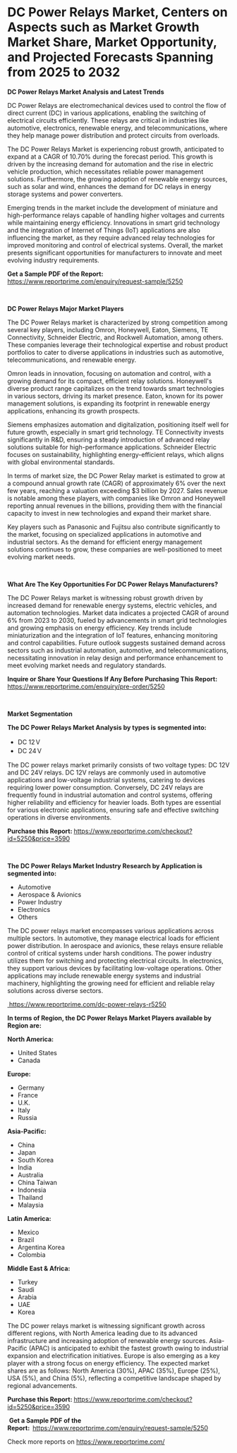 <p><h1>DC Power Relays Market, Centers on Aspects such as Market Growth Market Share, Market Opportunity, and Projected Forecasts Spanning from 2025 to 2032</h1></p><p><strong>DC Power Relays Market Analysis and Latest Trends</strong></p>
<p><p>DC Power Relays are electromechanical devices used to control the flow of direct current (DC) in various applications, enabling the switching of electrical circuits efficiently. These relays are critical in industries like automotive, electronics, renewable energy, and telecommunications, where they help manage power distribution and protect circuits from overloads. </p><p>The DC Power Relays Market is experiencing robust growth, anticipated to expand at a CAGR of 10.70% during the forecast period. This growth is driven by the increasing demand for automation and the rise in electric vehicle production, which necessitates reliable power management solutions. Furthermore, the growing adoption of renewable energy sources, such as solar and wind, enhances the demand for DC relays in energy storage systems and power converters. </p><p>Emerging trends in the market include the development of miniature and high-performance relays capable of handling higher voltages and currents while maintaining energy efficiency. Innovations in smart grid technology and the integration of Internet of Things (IoT) applications are also influencing the market, as they require advanced relay technologies for improved monitoring and control of electrical systems. Overall, the market presents significant opportunities for manufacturers to innovate and meet evolving industry requirements.</p></p>
<p><strong>Get a Sample PDF of the Report:&nbsp;</strong> <a href="https://www.reportprime.com/enquiry/request-sample/5250?utm_campaign=2325&utm_medium=2&utm_source=Github&utm_content=ia&utm_term=19032025&utm_id=dc-power-relays">https://www.reportprime.com/enquiry/request-sample/5250</a></p>
<p>&nbsp;</p>
<p><strong>DC Power Relays Major Market Players</strong></p>
<p><p>The DC Power Relays market is characterized by strong competition among several key players, including Omron, Honeywell, Eaton, Siemens, TE Connectivity, Schneider Electric, and Rockwell Automation, among others. These companies leverage their technological expertise and robust product portfolios to cater to diverse applications in industries such as automotive, telecommunications, and renewable energy.</p><p>Omron leads in innovation, focusing on automation and control, with a growing demand for its compact, efficient relay solutions. Honeywell's diverse product range capitalizes on the trend towards smart technologies in various sectors, driving its market presence. Eaton, known for its power management solutions, is expanding its footprint in renewable energy applications, enhancing its growth prospects.</p><p>Siemens emphasizes automation and digitalization, positioning itself well for future growth, especially in smart grid technology. TE Connectivity invests significantly in R&D, ensuring a steady introduction of advanced relay solutions suitable for high-performance applications. Schneider Electric focuses on sustainability, highlighting energy-efficient relays, which aligns with global environmental standards.</p><p>In terms of market size, the DC Power Relay market is estimated to grow at a compound annual growth rate (CAGR) of approximately 6% over the next few years, reaching a valuation exceeding $3 billion by 2027. Sales revenue is notable among these players, with companies like Omron and Honeywell reporting annual revenues in the billions, providing them with the financial capacity to invest in new technologies and expand their market share.</p><p>Key players such as Panasonic and Fujitsu also contribute significantly to the market, focusing on specialized applications in automotive and industrial sectors. As the demand for efficient energy management solutions continues to grow, these companies are well-positioned to meet evolving market needs.</p></p>
<p>&nbsp;</p>
<p><strong>What Are The Key Opportunities For DC Power Relays Manufacturers?</strong></p>
<p><p>The DC Power Relays market is witnessing robust growth driven by increased demand for renewable energy systems, electric vehicles, and automation technologies. Market data indicates a projected CAGR of around 6% from 2023 to 2030, fueled by advancements in smart grid technologies and growing emphasis on energy efficiency. Key trends include miniaturization and the integration of IoT features, enhancing monitoring and control capabilities. Future outlook suggests sustained demand across sectors such as industrial automation, automotive, and telecommunications, necessitating innovation in relay design and performance enhancement to meet evolving market needs and regulatory standards.</p></p>
<p><strong>Inquire or Share Your Questions If Any Before Purchasing This Report:</strong> <a href="https://www.reportprime.com/enquiry/pre-order/5250?utm_campaign=2325&utm_medium=2&utm_source=Github&utm_content=ia&utm_term=19032025&utm_id=dc-power-relays">https://www.reportprime.com/enquiry/pre-order/5250</a></p>
<p>&nbsp;</p>
<p><strong>Market Segmentation</strong></p>
<p><strong>The DC Power Relays Market Analysis by types is segmented into:</strong></p>
<p><ul><li>DC 12Ｖ</li><li>DC 24Ｖ</li></ul></p>
<p><p>The DC power relays market primarily consists of two voltage types: DC 12V and DC 24V relays. DC 12V relays are commonly used in automotive applications and low-voltage industrial systems, catering to devices requiring lower power consumption. Conversely, DC 24V relays are frequently found in industrial automation and control systems, offering higher reliability and efficiency for heavier loads. Both types are essential for various electronic applications, ensuring safe and effective switching operations in diverse environments.</p></p>
<p><strong>Purchase this Report:&nbsp;</strong><a href="https://www.reportprime.com/checkout?id=5250&price=3590&utm_campaign=2325&utm_medium=2&utm_source=Github&utm_content=ia&utm_term=19032025&utm_id=dc-power-relays">https://www.reportprime.com/checkout?id=5250&price=3590</a></p>
<p>&nbsp;</p>
<p><strong>The DC Power Relays Market Industry Research by Application is segmented into:</strong></p>
<p><ul><li>Automotive</li><li>Aerospace & Avionics</li><li>Power Industry</li><li>Electronics</li><li>Others</li></ul></p>
<p><p>The DC power relays market encompasses various applications across multiple sectors. In automotive, they manage electrical loads for efficient power distribution. In aerospace and avionics, these relays ensure reliable control of critical systems under harsh conditions. The power industry utilizes them for switching and protecting electrical circuits. In electronics, they support various devices by facilitating low-voltage operations. Other applications may include renewable energy systems and industrial machinery, highlighting the growing need for efficient and reliable relay solutions across diverse sectors.</p></p>
<p><a href="https://www.reportprime.com/dc-power-relays-r5250?utm_campaign=2325&utm_medium=2&utm_source=Github&utm_content=ia&utm_term=19032025&utm_id=dc-power-relays">&nbsp;https://www.reportprime.com/dc-power-relays-r5250</a></p>
<p><strong>In terms of Region, the DC Power Relays Market Players available by Region are:</strong></p>
<p>
    <p> <strong> North America: </strong>
        <ul>
            <li>United States</li>
            <li>Canada</li>
        </ul>
        </p> 
    <p> <strong> Europe: </strong>
        <ul>
            <li>Germany</li>
            <li>France</li>
            <li>U.K.</li>
            <li>Italy</li>
            <li>Russia</li>
        </ul>
        </p> 
    <p> <strong> Asia-Pacific: </strong>
        <ul>
            <li>China</li>
            <li>Japan</li>
            <li>South Korea</li>
            <li>India</li>
            <li>Australia</li>
            <li>China Taiwan</li>
            <li>Indonesia</li>
            <li>Thailand</li>
            <li>Malaysia</li>
        </ul>
        </p> 
    <p> <strong> Latin America: </strong>
        <ul>
            <li>Mexico</li>
            <li>Brazil</li>
            <li>Argentina Korea</li>
            <li>Colombia</li>
        </ul>
        </p> 
    <p> <strong> Middle East & Africa: </strong>
        <ul>
            <li>Turkey</li>
            <li>Saudi</li>
            <li>Arabia</li>
            <li>UAE</li>
            <li>Korea</li>
        </ul>
    </p>
    </p>
<p><p>The DC power relays market is witnessing significant growth across different regions, with North America leading due to its advanced infrastructure and increasing adoption of renewable energy sources. Asia-Pacific (APAC) is anticipated to exhibit the fastest growth owing to industrial expansion and electrification initiatives. Europe is also emerging as a key player with a strong focus on energy efficiency. The expected market shares are as follows: North America (30%), APAC (35%), Europe (25%), USA (5%), and China (5%), reflecting a competitive landscape shaped by regional advancements.</p></p>
<p><strong>Purchase this Report: </strong><a href="https://www.reportprime.com/checkout?id=5250&price=3590&utm_campaign=2325&utm_medium=2&utm_source=Github&utm_content=ia&utm_term=19032025&utm_id=dc-power-relays">https://www.reportprime.com/checkout?id=5250&price=3590</a></p>
<p>&nbsp;<strong>Get a Sample PDF of the Report:&nbsp;&nbsp;</strong><a href="https://www.reportprime.com/enquiry/request-sample/5250?utm_campaign=2325&utm_medium=2&utm_source=Github&utm_content=ia&utm_term=19032025&utm_id=dc-power-relays">https://www.reportprime.com/enquiry/request-sample/5250</a></p>
<p><strong></strong></p>
<p>Check more reports on <a href="https://www.reportprime.com/?utm_campaign=2325&utm_medium=2&utm_source=Github&utm_content=ia&utm_term=19032025&utm_id=dc-power-relays">https://www.reportprime.com/</a></p>